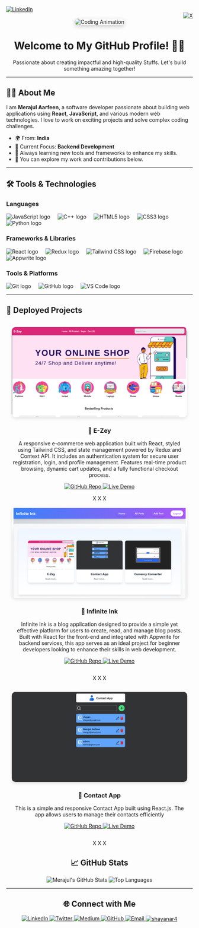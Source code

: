 <div align="left">
  <a href="https://www.linkedin.com/in/merajul-aarfeen" target="_blank">
    <img src="https://img.shields.io/badge/LinkedIn-%230077B5.svg?style=for-the-badge&logo=linkedin&logoColor=white" alt="LinkedIn" height="30"/>
  </a>
</div>

<div align="right">
  <a href="https://x.com/shayanar4" target="_blank">
    <img src="https://img.shields.io/badge/X-%2312100E.svg?style=for-the-badge&logo=x&logoColor=white" alt="X" height="30"/>
  </a>
</div>


<div align="center">
  <img height="200" src="https://media.giphy.com/media/u1WhXLjwgcXpHJBMRM/giphy.gif?cid=790b7611p6tmf34dypvswvnllsx5995252xlvmtntuoc4ay6&ep=v1_gifs_search&rid=giphy.gif&ct=g" alt="Coding Animation" style="border-radius: 15px; box-shadow: 0 4px 12px rgba(0, 0, 0, 0.2);" />
</div>





<h1 align="center">Welcome to My GitHub Profile! 👨‍💻</h1>

<p align="center">
  Passionate about creating impactful and high-quality Stuffs. Let's build something amazing together!
</p>

---

## 👨‍💻 About Me

I am **Merajul Aarfeen**, a software developer passionate about building web applications using **React**, **JavaScript**, and various modern web technologies. I love to work on exciting projects and solve complex coding challenges.

- 🌍 From: **India**
- 🔭 Current Focus: **Backend Development**
- 🎯 Always learning new tools and frameworks to enhance my skills.
- 💼 You can explore my work and contributions below.

---

## 🛠 Tools & Technologies

### Languages
<div align="left">
  <img src="https://cdn.jsdelivr.net/gh/devicons/devicon/icons/javascript/javascript-original.svg" height="40" alt="JavaScript logo" />
  <img width="12" />
  <img src="https://cdn.jsdelivr.net/gh/devicons/devicon/icons/cplusplus/cplusplus-original.svg" height="40" alt="C++ logo" />
  <img width="12" />
  <img src="https://cdn.jsdelivr.net/gh/devicons/devicon/icons/html5/html5-original.svg" height="40" alt="HTML5 logo" />
  <img width="12" />
  <img src="https://cdn.jsdelivr.net/gh/devicons/devicon/icons/css3/css3-original.svg" height="40" alt="CSS3 logo" />
  <img width="12" />
  <img src="https://cdn.jsdelivr.net/gh/devicons/devicon/icons/python/python-original.svg" height="40" alt="Python logo" />
</div>

### Frameworks & Libraries
<div align="left">
  <img src="https://cdn.jsdelivr.net/gh/devicons/devicon/icons/react/react-original.svg" height="40" alt="React logo" />
  <img width="12" />
  <img src="https://cdn.jsdelivr.net/gh/devicons/devicon/icons/redux/redux-original.svg" height="40" alt="Redux logo" />
  <img width="12" />
  <img src="https://cdn.jsdelivr.net/gh/devicons/devicon/icons/tailwindcss/tailwindcss-original-wordmark.svg" height="40" alt="Tailwind CSS logo" />
  <img width="12" />
  <img src="https://cdn.jsdelivr.net/gh/devicons/devicon/icons/firebase/firebase-plain.svg" height="40" alt="Firebase logo" />
  <img width="12" />
  <img src="https://cdn.jsdelivr.net/gh/devicons/devicon/icons/appwrite/appwrite-original.svg" height="40" alt="Appwrite logo" />
</div>

### Tools & Platforms
<div align="left">
  <img src="https://cdn.jsdelivr.net/gh/devicons/devicon/icons/git/git-original.svg" height="40" alt="Git logo" />
  <img width="12" />
  <img src="https://cdn.jsdelivr.net/gh/devicons/devicon/icons/github/github-original.svg" height="40" alt="GitHub logo" />
  <img width="12" />
  <img src="https://cdn.jsdelivr.net/gh/devicons/devicon/icons/vscode/vscode-original.svg" height="40" alt="VS Code logo" />
</div>

---
## 🚀 Deployed Projects

<div align="center">

  <!-- Project 1 -->
  <div style="display: inline-block; text-align: center; margin: 15px;">
    <img src="./E-zey.png" alt="Project 1 Preview" style="border-radius: 10px; box-shadow: 0 4px 8px rgba(0, 0, 0, 0.1);">
    <h3>🌟 E-Zey </h3>
    <p>A responsive e-commerce web application built with React, styled using Tailwind CSS, and state management powered by Redux and Context API. It includes an authentication system for secure user registration, login, and profile management. Features real-time product browsing, dynamic cart updates, and a fully functional checkout process.</p>
    <a href="https://github.com/shayanaarfeen/E-Zey" target="_blank">
      <img src="https://img.shields.io/badge/Repository-GitHub-blue?style=for-the-badge&logo=github" alt="GitHub Repo">
    </a>
    <a href="https://e-zey.vercel.app/" target="_blank">
      <img src="https://img.shields.io/badge/Live-Demo-brightgreen?style=for-the-badge" alt="Live Demo">
    </a>
  </div>
X X X

<!-- Project 2 -->
  <div style="display: inline-block; text-align: center; margin: 15px;">
    <img src="./infinite ink.png" alt="Project 2 Preview" style="border-radius: 10px; box-shadow: 0 4px 8px rgba(0, 0, 0, 0.1);">
    <h3>🚀 Infinite Ink</h3>
    <p>Infinite Ink is a blog application designed to provide a simple yet effective platform for users to create, read, and manage blog posts. Built with React for the front-end and integrated with Appwrite for backend services, this app serves as an ideal project for beginner developers looking to enhance their skills in web development.</p>
    <a href="https://github.com/shayanaarfeen/Infinite-Ink" target="_blank">
      <img src="https://img.shields.io/badge/Repository-GitHub-blue?style=for-the-badge&logo=github" alt="GitHub Repo">
    </a>
    <a href="https://infinite-ink-mauve.vercel.app/" target="_blank">
      <img src="https://img.shields.io/badge/Live-Demo-brightgreen?style=for-the-badge" alt="Live Demo">
    </a>
  </div>
  
X X X
  <!-- Project 3 -->
  <div style="display: inline-block; text-align: center; margin: 15px;">
    <img src="./contactAppPreview.png" alt="Project 2 Preview" style="border-radius: 10px; box-shadow: 0 4px 8px rgba(0, 0, 0, 0.1);">
    <h3>🚀 Contact App</h3>
    <p>This is a simple and responsive Contact App built using React.js. The app allows users to manage their contacts efficiently</p>
    <a href="https://github.com/shayanaarfeen/contact-app" target="_blank">
      <img src="https://img.shields.io/badge/Repository-GitHub-blue?style=for-the-badge&logo=github" alt="GitHub Repo">
    </a>
    <a href="https://contact-app-six-tawny.vercel.app/" target="_blank">
      <img src="https://img.shields.io/badge/Live-Demo-brightgreen?style=for-the-badge" alt="Live Demo">
    </a>
  </div>
  
X X X

## 📈 GitHub Stats

<div align="center">
  <img src="https://github-readme-stats.vercel.app/api?username=shayanaarfeen&show_icons=true&theme=dracula" height="150" alt="Merajul's GitHub Stats" />
  <img src="https://github-readme-stats.vercel.app/api/top-langs?username=shayanaarfeen&langs_count=8&theme=dracula&layout=compact" height="150" alt="Top Languages" />
</div>

---

## 🌐 Connect with Me

<div align="center">
  <a href="https://www.linkedin.com/in/merajul-aarfeen" target="_blank">
    <img src="https://img.shields.io/badge/LinkedIn-%230077B5.svg?style=for-the-badge&logo=linkedin&logoColor=white" alt="LinkedIn" />
  </a>
  <a href="https://x.com/shayanar4" target="_blank">
    <img src="https://img.shields.io/badge/Twitter-%231DA1F2.svg?style=for-the-badge&logo=Twitter&logoColor=white" alt="Twitter" />
  </a>
  <a href="https://medium.com/@shayanar4" target="_blank">
    <img src="https://img.shields.io/badge/Medium-%2312100E.svg?style=for-the-badge&logo=medium&logoColor=white" alt="Medium" />
  </a>
  <a href="https://github.com/shayanaarfeen" target="_blank">
    <img src="https://img.shields.io/badge/GitHub-%2312100E.svg?style=for-the-badge&logo=github&logoColor=white" alt="GitHub" />
  </a>
  <a href="mailto:your-xxx@gmail.com.com" target="_blank">
    <img src="https://img.shields.io/badge/Gmail-D14836?style=for-the-badge&logo=gmail&logoColor=white" alt="Email" />
  </a>
  <a href="https://www.leetcode.com/shayanar4" target="blank">
    <img align="center" src="https://raw.githubusercontent.com/rahuldkjain/github-profile-readme-generator/master/src/images/icons/Social/leet-code.svg" alt="shayanar4" height="30" width="40" />
  </a>
</div>

